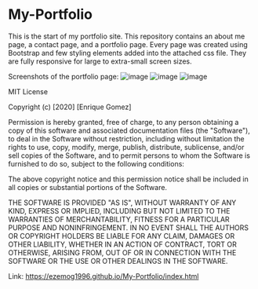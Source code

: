# My-Portfolio
This is the start of my portfolio site.  This repository contains an about me page, a contact page, and a portfolio page.
Every page was created using Bootstrap and few styling elements added into the attached css file.
They are fully responsive for large to extra-small screen sizes.

Screenshots of the portfolio page:
![image](https://user-images.githubusercontent.com/71483178/95651076-8e701300-0ab5-11eb-9d7b-73feeb0ad976.png)
![image](https://user-images.githubusercontent.com/71483178/95651179-7f3d9500-0ab6-11eb-92f9-b3d145615b9f.png)
![image](https://user-images.githubusercontent.com/71483178/95651190-8bc1ed80-0ab6-11eb-847b-e301b904e338.png)

MIT License

Copyright (c) [2020] [Enrique Gomez]

Permission is hereby granted, free of charge, to any person obtaining a copy
of this software and associated documentation files (the "Software"), to deal
in the Software without restriction, including without limitation the rights
to use, copy, modify, merge, publish, distribute, sublicense, and/or sell
copies of the Software, and to permit persons to whom the Software is
furnished to do so, subject to the following conditions:

The above copyright notice and this permission notice shall be included in all
copies or substantial portions of the Software.

THE SOFTWARE IS PROVIDED "AS IS", WITHOUT WARRANTY OF ANY KIND, EXPRESS OR
IMPLIED, INCLUDING BUT NOT LIMITED TO THE WARRANTIES OF MERCHANTABILITY,
FITNESS FOR A PARTICULAR PURPOSE AND NONINFRINGEMENT. IN NO EVENT SHALL THE
AUTHORS OR COPYRIGHT HOLDERS BE LIABLE FOR ANY CLAIM, DAMAGES OR OTHER
LIABILITY, WHETHER IN AN ACTION OF CONTRACT, TORT OR OTHERWISE, ARISING FROM,
OUT OF OR IN CONNECTION WITH THE SOFTWARE OR THE USE OR OTHER DEALINGS IN THE
SOFTWARE.

Link: https://ezemog1996.github.io/My-Portfolio/index.html
